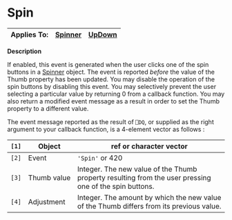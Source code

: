 




<h1 class="heading"><span class="name">Spin</span></h1>

| Applies To: | [Spinner](../a-z/spinner.md) | [UpDown](../a-z/updown.md) |
| --- | --- | ---  |


**Description**


If enabled, this event is generated when the user clicks one of the spin buttons in a [Spinner](../a-z/spinner.md) object. The event is reported *before* the value of the Thumb property has been updated. You may disable the operation of the spin buttons by disabling this event. You may selectively prevent the user selecting a particular value by returning 0 from a callback function. You may also return a modified event message as a result in order to set the Thumb property to a different value.


The event message reported as the result of `⎕DQ`, or supplied as the right argument to your callback function, is a 4-element vector as follows :


| `[1]` | Object | ref or character vector |
| --- | --- | ---  |
| `[2]` | Event | `'Spin'` or 420 |
| `[3]` | Thumb value | Integer. The new value of the Thumb property resulting from the user pressing one of the spin buttons. |
| `[4]` | Adjustment | Integer. The amount by which the new value of the Thumb differs from its previous value. |



